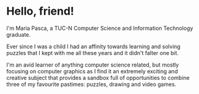 # Hello, friend!

I'm Maria Pasca, a TUC-N Computer Science and Information Technology graduate.

Ever since I was a child I had an affinity towards learning and solving puzzles that I kept with me all these years and it didn't falter one bit.

I'm an avid learner of anything computer science related, but mostly focusing on computer graphics as I find it an extremely exciting and creative subject that provides a sandbox full of opportunities to combine three of my favourite pastimes: puzzles, drawing and video games.
